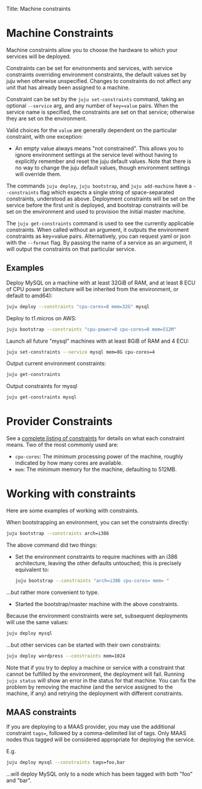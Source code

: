 Title: Machine constraints  

# Machine Constraints

Machine constraints allow you to choose the hardware to which your services will
be deployed.

Constraints can be set for environments and services, with service constraints
overriding environment constraints, the default values set by juju when
otherwise unspecified. Changes to constraints do not affect any unit that has
already been assigned to a machine.

Constraint can be set by the `juju set-constraints` command, taking an optional
`--service` arg, and any number of `key=value` pairs. When the service name is
specified, the constraints are set on that service; otherwise they are set on
the environment.

Valid choices for the `value` are generally dependent on the particular
constraint, with one exception:

  - An empty value always means "not constrained". This allows you to ignore
    environment settings at the service level without having to explicitly
    remember and reset the juju default values. Note that there is no way to
    change the juju default values, though environment settings will override
    them.

The commands `juju deploy`, `juju bootstrap`, and `juju add-machine` have a
`--constraints` flag which expects a single string of space-separated
constraints, understood as above. Deployment constraints will be set on the
service before the first unit is deployed, and bootstrap constraints will be
set on the environment and used to provision the initial master machine.

The `juju get-constraints` command is used to see the currently applicable
constraints. When called without an argument, it outputs the environment
constraints as key=value pairs. Alternatively, you can request yaml or json with
the `--format` flag. By passing the name of a service as an argument, it will
output the constraints on that particular service.

## Examples

Deploy MySQL on a machine with at least 32GiB of RAM, and at least 8 ECU of CPU
power (architecture will be inherited from the environment, or default to
amd64):

```bash
juju deploy --constraints "cpu-cores=8 mem=32G" mysql
```

Deploy to t1.micros on AWS:

```bash
juju bootstrap --constraints "cpu-power=0 cpu-cores=0 mem=512M"
```

Launch all future "mysql" machines with at least 8GiB of RAM and 4 ECU:

```bash
juju set-constraints --service mysql mem=8G cpu-cores=4
```
Output current environment constraints:

```bash
juju get-constraints
```
Output constraints for mysql

```bash
juju get-constraints mysql
```
# Provider Constraints

See a [complete listing of constraints](reference-constraints.html) for details
on what each constraint means. Two of the most commonly used are:

  - `cpu-cores`: The minimum processing power of the machine, roughly indicated
     by how many cores are available.
  - `mem`: The minimum memory for the machine, defaulting to 512MB.

# Working with constraints

Here are some examples of working with constraints.

When bootstrapping an environment, you can set the constraints directly:

```bash
juju bootstrap --constraints arch=i386
```
The above command did two things:

  - Set the environment constraints to require machines with an i386 
    architecture, leaving the other defaults untouched; this is precisely
    equivalent to:
    ```bash
    juju bootstrap --constraints "arch=i386 cpu-cores= mem= "
    ```
...but rather more convenient to type.

  - Started the bootstrap/master machine with the above constraints.

Because the environment constraints were set, subsequent deployments will use
the same values:

```bash
juju deploy mysql
```
...but other services can be started with their own constraints:

```bash
juju deploy wordpress --constraints mem=1024
```

Note that if you try to deploy a machine or service with a constraint that
cannot be fulfilled by the environment, the deployment will fail. Running `juju
status` will show an error in the status for that machine. You can fix the
problem by removing the machine (and the service assigned to the machine, if
any) and retrying the deployment with different constraints.

##  MAAS constraints

If you are deploying to a MAAS provider, you may use the additional constraint
`tags=`, followed by a comma-delimited list of tags. Only MAAS nodes thus tagged
will be considered appropriate for deploying the service.

E.g.

```bash
juju deploy mysql --constraints tags=foo,bar
```

...will deploy MySQL only to a node which has been tagged with both "foo" and
"bar".

